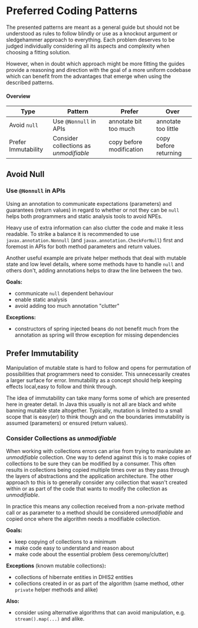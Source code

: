 # Preferred Coding Patterns

The presented patterns are meant as a general guide but should not be understood 
as rules to follow blindly or use as a knockout argument or sledgehammer 
approach to everything. Each problem deserves to be judged individually 
considering all its aspects and complexity when choosing a fitting solution. 

However, when in doubt which approach might be more fitting the guides provide
a reasoning and direction with the goal of a more uniform codebase which can
benefit from the advantages that emerge when using the described patterns.

#### Overview
| Type                | Pattern                                | Prefer | Over                    |
|---------------------|----------------------------------------|---------------------|-------------------------|
| Avoid `null`        | Use `@Nonnull` in APIs                 | annotate bit too much | annotate too little |
| Prefer Immutability | Consider collections as _unmodifiable_ | copy before modification | copy before returning |

## Avoid Null

### Use `@Nonnull` in APIs
Using an annotation to communicate expectations (parameters) and guarantees
(return values) in regard to whether or not they can be `null` helps both
programmers and static analysis tools to avoid NPEs. 

Heavy use of extra information can also clutter the code and make it less
readable. To strike a balance it is recommended to use 
`javax.annotation.Nonnull` (and `javax.annotation.CheckForNull`) 
first and foremost in APIs for both method parameters and return values. 

Another useful example are private helper methods that deal with mutable
state and low level details, where some methods have to handle `null` and 
others don't, adding annotations helps to draw the line between the two.

**Goals:**
* communicate `null` dependent behaviour
* enable static analysis
* avoid adding too much annotation "clutter"

**Exceptions:**
* constructors of spring injected beans do not benefit much from the annotation 
  as spring will throw exception for missing dependencies 

## Prefer Immutability
Manipulation of mutable state is hard to follow and opens for permutation of
possibilities that programmers need to consider. This unnecessarily creates a
larger surface for error. Immutability as a concept should help keeping
effects local,easy to follow and think through. 

The idea of immutability can take many forms some of which are presented here 
in greater detail. In Java this usually is not all are black and white banning
mutable state altogether. Typically, mutation is limited to a small scope that 
is easy(er) to think though and on the boundaries immutability is assumed
(parameters) or ensured (return values).

### Consider Collections as _unmodifiable_
When working with collections errors can arise from trying to manipulate an
_unmodifiable_ collection. One way to defend against this is to make copies of
collections to be sure they can be modified by a consumer. This often results
in collections being copied multiple times over as they pass through the layers
of abstractions and the application architecture. The other approach to this
is to generally consider any collection that wasn't created within or as part 
of the code that wants to modify the collection as _unmodifiable_. 

In practice this means any collection received from a non-private method call or
as parameter to a method should be considered _unmodifiable_ and copied once
where the algorithm needs a modifiable collection.

**Goals:** 
* keep copying of collections to a minimum
* make code easy to understand and reason about
* make code about the essential problem (less ceremony/clutter)

**Exceptions** (known mutable collections)**:**
* collections of hibernate entities in DHIS2 entities
* collections created in or as part of the algorithm (same method, 
  other `private` helper methods and alike)

**Also:**
* consider using alternative algorithms that can avoid manipulation, 
  e.g. `stream().map(...)` and alike.